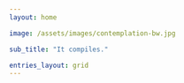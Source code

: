 ```yaml
---
layout: home

image: /assets/images/contemplation-bw.jpg

sub_title: "It compiles."

entries_layout: grid
---
```


